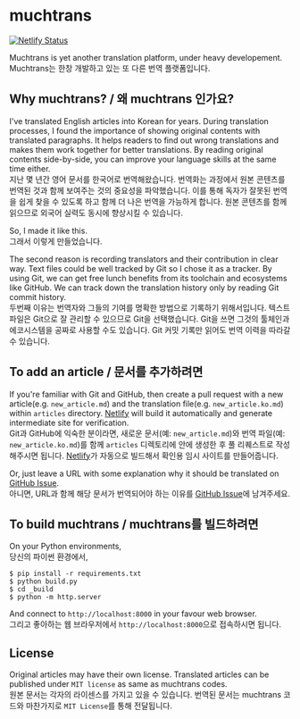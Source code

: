# muchtrans

[![Netlify Status](https://api.netlify.com/api/v1/badges/ccfc9531-b5eb-41b6-8e00-7fe9c7fa14a1/deploy-status)](https://app.netlify.com/sites/muchtrans/deploys)

Muchtrans is yet another translation platform, under heavy developement.
<br>Muchtrans는 한창 개발하고 있는 또 다른 번역 플랫폼입니다.

## Why muchtrans? / 왜 muchtrans 인가요?

I've translated English articles into Korean for years. During translation processes, I found the importance of showing original contents with translated paragraphs. It helps readers to find out wrong translations and makes them work together for better translations. By reading original contents side-by-side, you can improve your language skills at the same time either.
<br>지난 몇 년간 영어 문서를 한국어로 번역해왔습니다. 번역화는 과정에서 원본 콘텐츠를 번역된 것과 함께 보여주는 것의 중요성을 파악했습니다. 이를 통해 독자가 잘못된 번역을 쉽게 찾을 수 있도록 하고 함께 더 나은 번역을 가능하게 합니다. 원본 콘텐츠를 함께 읽으므로 외국어 실력도 동시에 향상시킬 수 있습니다.

So, I made it like this.
<br>그래서 이렇게 만들었습니다.

The second reason is recording translators and their contribution in clear way. Text files could be well tracked by Git so I chose it as a tracker. By using Git, we can get free lunch benefits from its toolchain and ecosystems like GitHub. We can track down the translation history only by reading Git commit history.
<br>두번째 이유는 번역자와 그들의 기여를 명확한 방법으로 기록하기 위해서입니다. 텍스트 파일은 Git으로 잘 관리할 수 있으므로 Git을 선택했습니다. Git을 쓰면 그것의 툴체인과 에코시스템을 공짜로 사용할 수도 있습니다. Git 커밋 기록만 읽어도 번역 이력을 따라갈 수 있습니다.

## To add an article / 문서를 추가하려면

If you're familiar with Git and GitHub, then create a pull request with a new article(e.g. `new_article.md`) and the translation file(e.g. `new_article.ko.md`) within `articles` directory. [Netlify](https://netlify.com) will build it automatically and generate intermediate site for verification. 
<br>Git과 GitHub에 익숙한 분이라면, 새로운 문서(예: `new_article.md`)와 번역 파일(예: `new_article.ko.md`)를 함께 `articles` 디렉토리에 안에 생성한 후 풀 리퀘스트로 작성해주시면 됩니다. [Netlify](https://netlify.com)가 자동으로 빌드해서 확인용 임시 사이트를 만들어줍니다.

Or, just leave a URL with some explanation why it should be translated on [GitHub Issue](https://github.com/zerobased-co/muchtrans/issues/9).
<br>아니면, URL과 함께 해당 문서가 번역되어야 하는 이유를 [GitHub Issue](https://github.com/zerobased-co/muchtrans/issues/9)에 남겨주세요.

## To build muchtrans / muchtrans를 빌드하려면

On your Python environments,
<br>당신의 파이썬 환경에서,

```shell
$ pip install -r requirements.txt
$ python build.py
$ cd _build
$ python -m http.server
```
And connect to `http://localhost:8000` in your favour web browser.
<br>그리고 좋아하는 웹 브라우저에서 `http://localhost:8000`으로 접속하시면 됩니다.

## License

Original articles may have their own license. Translated articles can be published under `MIT license` as same as muchtrans codes.
<br>원본 문서는 각자의 라이센스를 가지고 있을 수 있습니다. 번역된 문서는 muchtrans 코드와 마찬가지로 `MIT License`를 통해 전달됩니다.
